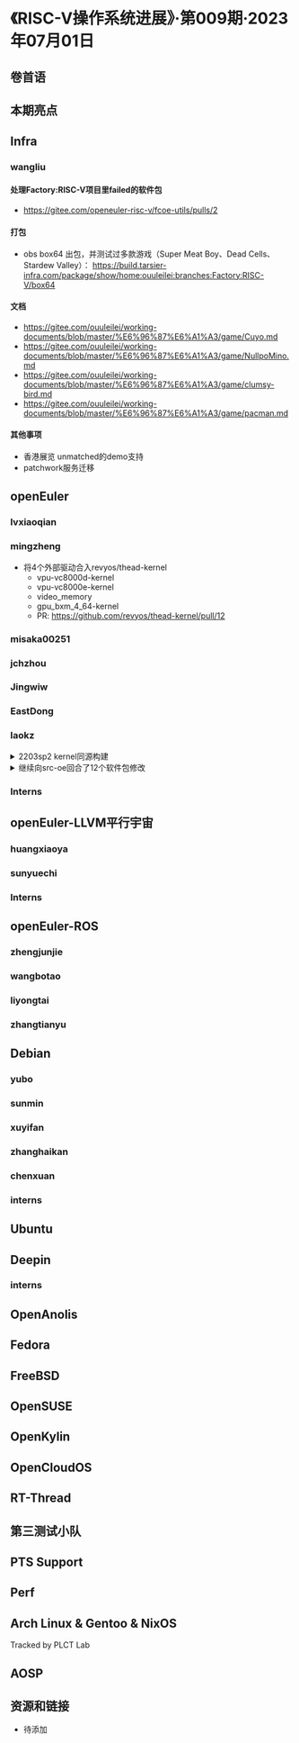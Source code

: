 # 《RISC-V操作系统进展》·第009期·2023年07月01日

## 卷首语

## 本期亮点

## Infra

### wangliu
#### 处理Factory:RISC-V项目里failed的软件包  
- https://gitee.com/openeuler-risc-v/fcoe-utils/pulls/2

#### 打包
- obs box64 出包，并测试过多款游戏（Super Meat Boy、Dead Cells、Stardew Valley）： https://build.tarsier-infra.com/package/show/home:ouuleilei:branches:Factory:RISC-V/box64

#### 文档
- https://gitee.com/ouuleilei/working-documents/blob/master/%E6%96%87%E6%A1%A3/game/Cuyo.md
- https://gitee.com/ouuleilei/working-documents/blob/master/%E6%96%87%E6%A1%A3/game/NullpoMino.md
- https://gitee.com/ouuleilei/working-documents/blob/master/%E6%96%87%E6%A1%A3/game/clumsy-bird.md
- https://gitee.com/ouuleilei/working-documents/blob/master/%E6%96%87%E6%A1%A3/game/pacman.md
#### 其他事项
- 香港展览 unmatched的demo支持
- patchwork服务迁移


## openEuler

### lvxiaoqian

### mingzheng

- 将4个外部驱动合入revyos/thead-kernel
  - vpu-vc8000d-kernel
  - vpu-vc8000e-kernel
  - video_memory
  - gpu_bxm_4_64-kernel
  - PR: https://github.com/revyos/thead-kernel/pull/12

### misaka00251

### jchzhou

### Jingwiw

### EastDong

### laokz

<details>
  <summary>2203sp2 kernel同源构建</summary>
  
  - https://gitee.com/openeuler-risc-v/kernel/pulls/2 merged
</details>

<details>
  <summary>继续向src-oe回合了12个软件包修改</summary>
  
- https://gitee.com/src-openeuler/lib-shim-v2/pulls/16 merged
- https://gitee.com/src-openeuler/webrtc-audio-processing/pulls/27
- https://gitee.com/src-openeuler/lcr/pulls/228 merged
- https://gitee.com/src-openeuler/sbd/pulls/24  @wangjunqiang merged
- https://gitee.com/src-openeuler/compat-openssl11/pulls/15 @wangjunqiang
- https://gitee.com/src-openeuler/spice/pulls/28 @wangjunqiang
- https://gitee.com/src-openeuler/libvma/pulls/23 @wangjunqiang
- https://gitee.com/src-openeuler/gd/pulls/40 @lvxiaoqian merged
- https://gitee.com/src-openeuler/os-maven-plugin/pulls/7 @lvxiaoqian
- https://gitee.com/src-openeuler/mstflint/pulls/35 @lvxiaoqian
- https://gitee.com/src-openeuler/libtool/pulls/20 @misaka00251 merged
- https://gitee.com/src-openeuler/motif/pulls/19 @wangyangdahai
</details>


### Interns

## openEuler-LLVM平行宇宙

### huangxiaoya

### sunyuechi

### Interns

## openEuler-ROS

### zhengjunjie

### wangbotao

### liyongtai

### zhangtianyu

## Debian

### yubo

### sunmin

### xuyifan

### zhanghaikan

### chenxuan

### interns

## Ubuntu

## Deepin

### interns

## OpenAnolis

## Fedora

## FreeBSD

## OpenSUSE

## OpenKylin

## OpenCloudOS

## RT-Thread

## 第三测试小队

## PTS Support

## Perf

## Arch Linux & Gentoo & NixOS

Tracked by PLCT Lab

## AOSP

## 资源和链接

- 待添加
